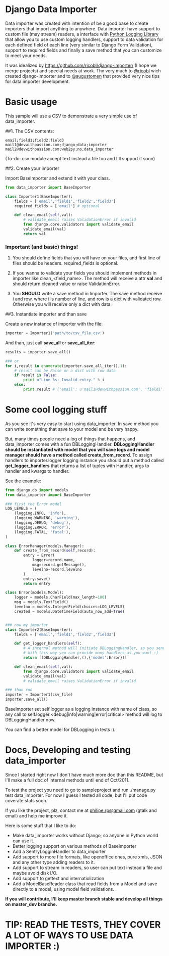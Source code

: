 # Django Data Importer

Data importer was created with intention of be a good base to create importers that import anything to anywhere.
Data importer have support to custom file (may stream) readers, a interface with [Python Logging Library](http://docs.python.org/library/logging.html) that allow you to use custom logging handlers, support to data validation for each defined field of each line (very similar to Django Form Validation), support to required fields and finally a save method that you can customize to meet your needs.

It was idealized by https://github.com/ricobl/django-importer/ (I hope we merge projects) and special needs at work. Thx very much to [@ricobl](http://twitter.com/ricobl) wich created django-importer and to [@augustomen](http://twitter.com/augustomen) that provided very nice tips for data importer development.

# Basic usage

This sample will use a CSV to demonstrate a very simple use of data_importer.

##1. The CSV contents:

```csv
email;field1;field2;field3
mail1@devwithpassion.com;django;data;importer
mail2@devwithpassion.com;web2py;no;data_importer
```

(To-do: csv module accept text instead a file too and I'll support it soon)

##2. Create your importer

Import BaseImporter and extend it with your class.

```python
from data_importer import BaseImporter

class Importer1(BaseImporter):
    fields = ['email','field1','field2','field3']
    required_fields = ['email'] # optional

    def clean_email(self,val):
        # validate_email raises ValidationError if invalid
        from django.core.validators import validate_email
        validate_email(val)
        return val


```
### Important (and basic) things!

1. You should define fields that you will have on your files, and first line of files should be headers. required_fields is optional.

2. If you wanna to validate your fields you should implement methods in importer like clean_<field_name>. The method will receive a attr **val** and should return cleaned value or raise ValidationError.

3. You **SHOULD** write a save method in Importer. The save method receive i and row, where i is number of line, and row is a dict with validated row. Otherwise you will receive only a dict with data.


##3. Instantiate importer and than save

Create a new instance of importer with the file:

```python
importer = Importer1('path/to/csv_file.csv')
```

And than, just call **save_all** or **save_all_iter**:

```python
results = importer.save_all()

### or
for i,result in enumerate(importer.save_all_iter(),1):
    # result can be False or a dict with row data
    if result is False:
        print u"Line %s: Invalid entry." % i
    else:
        print result # {'email': u'mail1@devwithpassion.com', 'field1': u'django', 'field2': u'data', 'field3': u'importer'}

```

# Some cool logging stuff

As you see it's very easy to start using data_importer. In save method you can write something that save to your model and be very happy.

But, many times people need a log of things that happens, and data_importer comes with a fun DBLoggingHandler.
**DBLoggingHandler should be instantiated with model that you will save logs and model manager should have a method called create_from_record**. To assign handlers to importer.logger logging instance you should put a method called **get_logger_handlers** that returns a list of tuples with Handler, args to handler and kwargs to handler.

See the example:

```python
from django.db import models
from data_importer import BaseImporter

### first the Error model
LOG_LEVELS = (
    (logging.INFO, 'info'),
    (logging.WARNING, 'warning'),
    (logging.DEBUG, 'debug'),
    (logging.ERROR, 'error'),
    (logging.FATAL, 'fatal'),
)

class ErrorManager(models.Manager):
    def create_from_record(self,record):
        entry = Error(
            logger=record.name,
            msg=record.getMessage(),
            levelno=record.levelno
        )
        entry.save()
        return entry

class Error(models.Model):
    logger = models.CharField(max_length=100)
    msg = models.TextField()
    levelno = models.IntegerField(choices=LOG_LEVELS)
    created = models.DateTimeField(auto_now_add=True)


### now my importer
class Importer2(BaseImporter):
    fields = ['email','field1','field2','field3']

    def get_logger_handlers(self):
        # A internal method will initiate DBLoggingHandler, so you send args and kwargs.
        # With this way you can provide many handlers as you want :)
        return [(DBLoggingHandler,(),{'model':Error})]

    def clean_email(self,val):
        from django.core.validators import validate_email
        validate_email(val)
        # validate_email raises ValidationError if invalid

### than run
importer = Importer1(csv_file)
importer.save_all()

```

BaseImporter set self.logger as a logging instance with name of class, so any call to self.logger.<debug|info|warning|error|critical> method will log to DBLoggingHandler now.

You can find a better model for DBLogging in tests :).

# Docs, Developing and testing data_importer

Since I started right now I don't have much more doc than this README, but I'll make a full doc of internal methods until end of Oct/2011.

To test the project you need to go to sampleproject and run ./manage.py test data_importer. For now I guess I tested all code, but I'll put code coverate stats soon.

If you like the project, plz, contact me at philipe.rp@gmail.com (gtalk and email) and help me improve it.

Here is some stuff that I like to do:

* Make data_importer works without Django, so anyone in Python world can use it.
* Better logging support on various methods of BaseImporter
* Add a SentryLogginHandler to data_importer
* Add support to more file formats, like openoffice ones, pure xmls, JSON and any other type adding readers to it.
* Add support to stream in readers, so user can put text instead a file and maybe avoid disk I/O.
* Add support to gettext and internatiolization
* Add a ModelBaseReader class that read fields from a Model and save directly to a model, using model field validations.

**If you will contribute, I'll keep master branch stable and develop all things on master_dev branche.**

# TIP: READ THE TESTS, THEY COVER A LOT OF WAYS TO USE DATA IMPORTER :)

